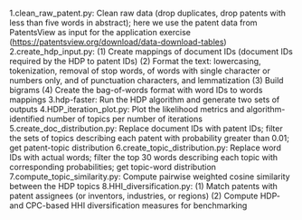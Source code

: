 1.clean_raw_patent.py: Clean raw data (drop duplicates, drop patents with less than five words in abstract); here we use the patent data from PatentsView as input for the application exercise (https://patentsview.org/download/data-download-tables)
2.create_hdp_input.py: (1) Create mappings of document IDs (document IDs required by the HDP to patent IDs) (2) Format the text: lowercasing, tokenization, removal of stop words, of words with single character or numbers only, and of punctuation characters, and lemmatization (3) Build bigrams (4) Create the bag-of-words format with word IDs to words mappings
3.hdp-faster: Run the HDP algorithm and generate two sets of outputs
4.HDP_iteration_plot.py: Plot the likelihood metrics and algorithm-identified number of topics per number of iterations
5.create_doc_distribution.py: Replace document IDs with patent IDs; filter the sets of topics describing each patent with probability greater than 0.01; get patent-topic distribution
6.create_topic_distribution.py: Replace word IDs with actual words; filter the top 30 words describing each topic with corresponding probabilities; get topic-word distribution
7.compute_topic_similarity.py: Compute pairwise weighted cosine similarity between the HDP topics
8.HHI_diversification.py: (1) Match patents with patent assignees (or inventors, industries, or regions) (2) Compute HDP- and CPC-based HHI diversification measures for benchmarking